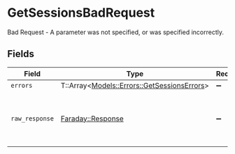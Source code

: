 # GetSessionsBadRequest

Bad Request - A parameter was not specified, or was specified incorrectly.


## Fields

| Field                                                                                   | Type                                                                                    | Required                                                                                | Description                                                                             |
| --------------------------------------------------------------------------------------- | --------------------------------------------------------------------------------------- | --------------------------------------------------------------------------------------- | --------------------------------------------------------------------------------------- |
| `errors`                                                                                | T::Array<[Models::Errors::GetSessionsErrors](../../models/errors/getsessionserrors.md)> | :heavy_minus_sign:                                                                      | N/A                                                                                     |
| `raw_response`                                                                          | [Faraday::Response](https://www.rubydoc.info/gems/faraday/Faraday/Response)             | :heavy_minus_sign:                                                                      | Raw HTTP response; suitable for custom response parsing                                 |